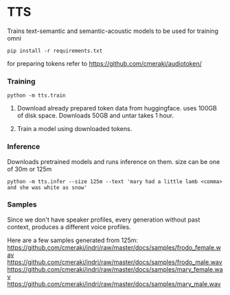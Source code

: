 TTS
===

Trains text-semantic and semantic-acoustic models to be used for training omni

```
pip install -r requirements.txt
```

for preparing tokens refer to https://github.com/cmeraki/audiotoken/

### Training 
```
python -m tts.train
```

1. Download already prepared token data from huggingface. uses 100GB of disk space. Downloads 50GB and untar takes 1 hour.  

2. Train a model using downloaded tokens.  


### Inference
Downloads pretrained models and runs inference on them.
size can be one of 30m or 125m

```
python -m tts.infer --size 125m --text 'mary had a little lamb <comma> and she was white as snow'
```

### Samples
Since we don't have speaker profiles, every generation without past context, produces a different voice profiles. 

Here are a few samples generated from 125m: 
https://github.com/cmeraki/indri/raw/master/docs/samples/frodo_female.wav
https://github.com/cmeraki/indri/raw/master/docs/samples/frodo_male.wav
https://github.com/cmeraki/indri/raw/master/docs/samples/mary_female.wav
https://github.com/cmeraki/indri/raw/master/docs/samples/mary_male.wav
